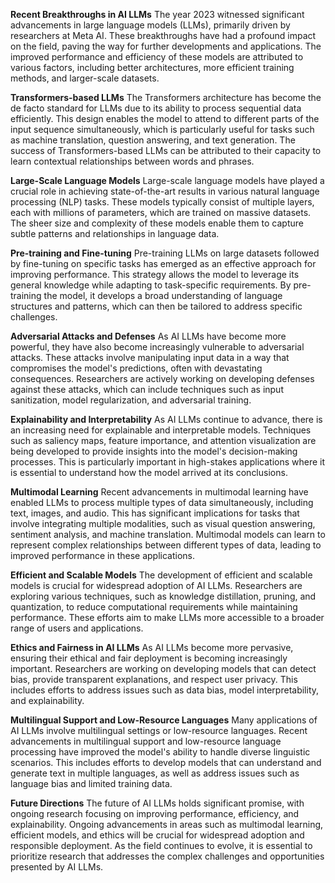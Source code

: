 **Recent Breakthroughs in AI LLMs**
The year 2023 witnessed significant advancements in large language models (LLMs), primarily driven by researchers at Meta AI. These breakthroughs have had a profound impact on the field, paving the way for further developments and applications. The improved performance and efficiency of these models are attributed to various factors, including better architectures, more efficient training methods, and larger-scale datasets.

**Transformers-based LLMs**
The Transformers architecture has become the de facto standard for LLMs due to its ability to process sequential data efficiently. This design enables the model to attend to different parts of the input sequence simultaneously, which is particularly useful for tasks such as machine translation, question answering, and text generation. The success of Transformers-based LLMs can be attributed to their capacity to learn contextual relationships between words and phrases.

**Large-Scale Language Models**
Large-scale language models have played a crucial role in achieving state-of-the-art results in various natural language processing (NLP) tasks. These models typically consist of multiple layers, each with millions of parameters, which are trained on massive datasets. The sheer size and complexity of these models enable them to capture subtle patterns and relationships in language data.

**Pre-training and Fine-tuning**
Pre-training LLMs on large datasets followed by fine-tuning on specific tasks has emerged as an effective approach for improving performance. This strategy allows the model to leverage its general knowledge while adapting to task-specific requirements. By pre-training the model, it develops a broad understanding of language structures and patterns, which can then be tailored to address specific challenges.

**Adversarial Attacks and Defenses**
As AI LLMs have become more powerful, they have also become increasingly vulnerable to adversarial attacks. These attacks involve manipulating input data in a way that compromises the model's predictions, often with devastating consequences. Researchers are actively working on developing defenses against these attacks, which can include techniques such as input sanitization, model regularization, and adversarial training.

**Explainability and Interpretability**
As AI LLMs continue to advance, there is an increasing need for explainable and interpretable models. Techniques such as saliency maps, feature importance, and attention visualization are being developed to provide insights into the model's decision-making processes. This is particularly important in high-stakes applications where it is essential to understand how the model arrived at its conclusions.

**Multimodal Learning**
Recent advancements in multimodal learning have enabled LLMs to process multiple types of data simultaneously, including text, images, and audio. This has significant implications for tasks that involve integrating multiple modalities, such as visual question answering, sentiment analysis, and machine translation. Multimodal models can learn to represent complex relationships between different types of data, leading to improved performance in these applications.

**Efficient and Scalable Models**
The development of efficient and scalable models is crucial for widespread adoption of AI LLMs. Researchers are exploring various techniques, such as knowledge distillation, pruning, and quantization, to reduce computational requirements while maintaining performance. These efforts aim to make LLMs more accessible to a broader range of users and applications.

**Ethics and Fairness in AI LLMs**
As AI LLMs become more pervasive, ensuring their ethical and fair deployment is becoming increasingly important. Researchers are working on developing models that can detect bias, provide transparent explanations, and respect user privacy. This includes efforts to address issues such as data bias, model interpretability, and explainability.

**Multilingual Support and Low-Resource Languages**
Many applications of AI LLMs involve multilingual settings or low-resource languages. Recent advancements in multilingual support and low-resource language processing have improved the model's ability to handle diverse linguistic scenarios. This includes efforts to develop models that can understand and generate text in multiple languages, as well as address issues such as language bias and limited training data.

**Future Directions**
The future of AI LLMs holds significant promise, with ongoing research focusing on improving performance, efficiency, and explainability. Ongoing advancements in areas such as multimodal learning, efficient models, and ethics will be crucial for widespread adoption and responsible deployment. As the field continues to evolve, it is essential to prioritize research that addresses the complex challenges and opportunities presented by AI LLMs.